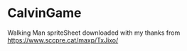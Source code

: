 # CalvinGame

Walking Man spriteSheet downloaded with my thanks from https://www.sccpre.cat/maxp/TxJixo/
